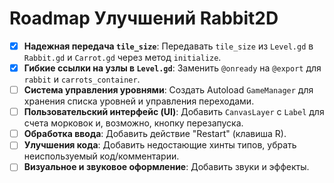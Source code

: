 # Roadmap Улучшений Rabbit2D

- [x] **Надежная передача `tile_size`**: Передавать `tile_size` из `Level.gd` в `Rabbit.gd` и `Carrot.gd` через метод `initialize`.
- [x] **Гибкие ссылки на узлы в `Level.gd`**: Заменить `@onready` на `@export` для `rabbit` и `carrots_container`.
- [ ] **Система управления уровнями**: Создать Autoload `GameManager` для хранения списка уровней и управления переходами.
- [ ] **Пользовательский интерфейс (UI)**: Добавить `CanvasLayer` с `Label` для счета морковок и, возможно, кнопку перезапуска.
- [ ] **Обработка ввода**: Добавить действие "Restart" (клавиша R).
- [ ] **Улучшения кода**: Добавить недостающие хинты типов, убрать неиспользуемый код/комментарии.
- [ ] **Визуальное и звуковое оформление**: Добавить звуки и эффекты. 